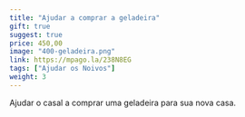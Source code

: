 ```yaml
---
title: "Ajudar a comprar a geladeira"
gift: true
suggest: true
price: 450,00
image: "400-geladeira.png"
link: https://mpago.la/238N8EG
tags: ["Ajudar os Noivos"]
weight: 3
---
```


Ajudar o casal a comprar uma geladeira para sua nova casa.
